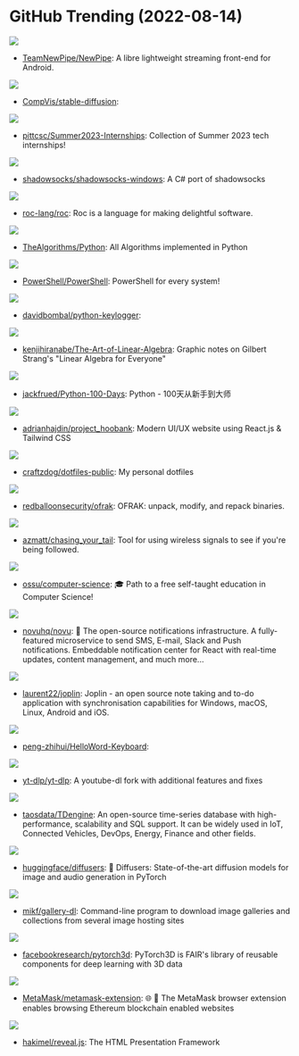 # GitHub Trending (2022-08-14)

![](https://img.shields.io/badge/Java-New%2081-green?style=flat-square&logo=appveyor)
- [TeamNewPipe/NewPipe](https://github.com/TeamNewPipe/NewPipe): A libre lightweight streaming front-end for Android.

![](https://img.shields.io/badge/Jupyter%20Notebook-New%20310-green?style=flat-square&logo=appveyor)
- [CompVis/stable-diffusion](https://github.com/CompVis/stable-diffusion): 

![](https://img.shields.io/badge/Python-New%2075-green?style=flat-square&logo=appveyor)
- [pittcsc/Summer2023-Internships](https://github.com/pittcsc/Summer2023-Internships): Collection of Summer 2023 tech internships!

![](https://img.shields.io/badge/C%23-New%207-green?style=flat-square&logo=appveyor)
- [shadowsocks/shadowsocks-windows](https://github.com/shadowsocks/shadowsocks-windows): A C# port of shadowsocks

![](https://img.shields.io/badge/Rust-New%20134-green?style=flat-square&logo=appveyor)
- [roc-lang/roc](https://github.com/roc-lang/roc): Roc is a language for making delightful software.

![](https://img.shields.io/badge/Python-New%20144-green?style=flat-square&logo=appveyor)
- [TheAlgorithms/Python](https://github.com/TheAlgorithms/Python): All Algorithms implemented in Python

![](https://img.shields.io/badge/C%23-New%2041-green?style=flat-square&logo=appveyor)
- [PowerShell/PowerShell](https://github.com/PowerShell/PowerShell): PowerShell for every system!

![](https://img.shields.io/badge/Python-New%2023-green?style=flat-square&logo=appveyor)
- [davidbombal/python-keylogger](https://github.com/davidbombal/python-keylogger): 

![](https://img.shields.io/badge/TeX-New%20130-green?style=flat-square&logo=appveyor)
- [kenjihiranabe/The-Art-of-Linear-Algebra](https://github.com/kenjihiranabe/The-Art-of-Linear-Algebra): Graphic notes on Gilbert Strang's "Linear Algebra for Everyone"

![](https://img.shields.io/badge/Python-New%2045-green?style=flat-square&logo=appveyor)
- [jackfrued/Python-100-Days](https://github.com/jackfrued/Python-100-Days): Python - 100天从新手到大师

![](https://img.shields.io/badge/JavaScript-New%2034-green?style=flat-square&logo=appveyor)
- [adrianhajdin/project_hoobank](https://github.com/adrianhajdin/project_hoobank): Modern UI/UX website using React.js & Tailwind CSS

![](https://img.shields.io/badge/Lua-New%2038-green?style=flat-square&logo=appveyor)
- [craftzdog/dotfiles-public](https://github.com/craftzdog/dotfiles-public): My personal dotfiles

![](https://img.shields.io/badge/Python-New%20157-green?style=flat-square&logo=appveyor)
- [redballoonsecurity/ofrak](https://github.com/redballoonsecurity/ofrak): OFRAK: unpack, modify, and repack binaries.

![](https://img.shields.io/badge/Python-New%2028-green?style=flat-square&logo=appveyor)
- [azmatt/chasing_your_tail](https://github.com/azmatt/chasing_your_tail): Tool for using wireless signals to see if you're being followed.

![](https://img.shields.io/badge/none-New%2096-green?style=flat-square&logo=appveyor)
- [ossu/computer-science](https://github.com/ossu/computer-science): 🎓 Path to a free self-taught education in Computer Science!

![](https://img.shields.io/badge/TypeScript-New%20337-green?style=flat-square&logo=appveyor)
- [novuhq/novu](https://github.com/novuhq/novu): 🚀 The open-source notifications infrastructure. A fully-featured microservice to send SMS, E-mail, Slack and Push notifications. Embeddable notification center for React with real-time updates, content management, and much more...

![](https://img.shields.io/badge/TypeScript-New%2014-green?style=flat-square&logo=appveyor)
- [laurent22/joplin](https://github.com/laurent22/joplin): Joplin - an open source note taking and to-do application with synchronisation capabilities for Windows, macOS, Linux, Android and iOS.

![](https://img.shields.io/badge/C-New%2061-green?style=flat-square&logo=appveyor)
- [peng-zhihui/HelloWord-Keyboard](https://github.com/peng-zhihui/HelloWord-Keyboard): 

![](https://img.shields.io/badge/Python-New%2039-green?style=flat-square&logo=appveyor)
- [yt-dlp/yt-dlp](https://github.com/yt-dlp/yt-dlp): A youtube-dl fork with additional features and fixes

![](https://img.shields.io/badge/C-New%2020-green?style=flat-square&logo=appveyor)
- [taosdata/TDengine](https://github.com/taosdata/TDengine): An open-source time-series database with high-performance, scalability and SQL support. It can be widely used in IoT, Connected Vehicles, DevOps, Energy, Finance and other fields.

![](https://img.shields.io/badge/Python-New%2021-green?style=flat-square&logo=appveyor)
- [huggingface/diffusers](https://github.com/huggingface/diffusers): 🤗 Diffusers: State-of-the-art diffusion models for image and audio generation in PyTorch

![](https://img.shields.io/badge/Python-New%205-green?style=flat-square&logo=appveyor)
- [mikf/gallery-dl](https://github.com/mikf/gallery-dl): Command-line program to download image galleries and collections from several image hosting sites

![](https://img.shields.io/badge/Python-New%2025-green?style=flat-square&logo=appveyor)
- [facebookresearch/pytorch3d](https://github.com/facebookresearch/pytorch3d): PyTorch3D is FAIR's library of reusable components for deep learning with 3D data

![](https://img.shields.io/badge/JavaScript-New%2010-green?style=flat-square&logo=appveyor)
- [MetaMask/metamask-extension](https://github.com/MetaMask/metamask-extension): 🌐 🔌 The MetaMask browser extension enables browsing Ethereum blockchain enabled websites

![](https://img.shields.io/badge/JavaScript-New%2072-green?style=flat-square&logo=appveyor)
- [hakimel/reveal.js](https://github.com/hakimel/reveal.js): The HTML Presentation Framework

